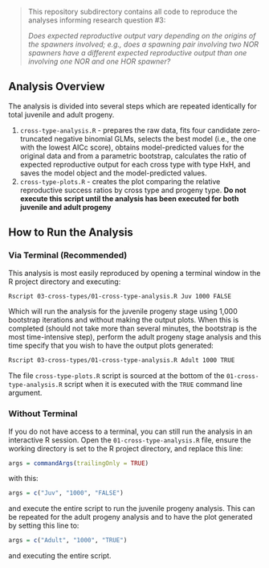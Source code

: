 > This repository subdirectory contains all code to reproduce the analyses informing research question #3:
>
> _Does expected reproductive output vary depending on the origins of the spawners involved; e.g., does a spawning pair involving two NOR spawners have a different expected reproductive output than one involving one NOR and one HOR spawner?_

## Analysis Overview

The analysis is divided into several steps which are repeated identically for total juvenile and adult progeny.

1. `cross-type-analysis.R` - prepares the raw data, fits four candidate zero-truncated negative binomial GLMs, selects the best model (i.e., the one with the lowest AICc score), obtains model-predicted values for the original data and from a parametric bootstrap, calculates the ratio of expected reproductive output for each cross type with type HxH, and saves the model object and the model-predicted values.
2. `cross-type-plots.R` - creates the plot comparing the relative reproductive success ratios by cross type and progeny type. **Do not execute this script until the analysis has been executed for both juvenile and adult progeny**

## How to Run the Analysis

### Via Terminal (Recommended)

This analysis is most easily reproduced by opening a terminal window in the R project directory and executing:

```bash
Rscript 03-cross-types/01-cross-type-analysis.R Juv 1000 FALSE
```

Which will run the analysis for the juvenile progeny stage using 1,000 bootstrap iterations and without making the output plots. When this is completed (should not take more than several minutes, the bootstrap is the most time-intensive step), perform the adult progeny stage analysis and this time specify that you wish to have the output plots generated:

```bash
Rscript 03-cross-types/01-cross-type-analysis.R Adult 1000 TRUE
```

The file `cross-type-plots.R` script is sourced at the bottom of the `01-cross-type-analysis.R` script when it is executed with the `TRUE` command line argument.

### Without Terminal

If you do not have access to a terminal, you can still run the analysis in an interactive R session. Open the `01-cross-type-analysis.R` file, ensure the working directory is set to the R project directory, and replace this line:

```R
args = commandArgs(trailingOnly = TRUE)
```

with this:

```R
args = c("Juv", "1000", "FALSE")
```

and execute the entire script to run the juvenile progeny analysis. This can be repeated for the adult progeny analysis and to have the plot generated by setting this line to:

```R
args = c("Adult", "1000", "TRUE")
```

and executing the entire script.